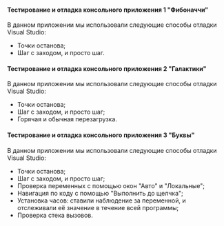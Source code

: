 #### Тестирование и отладка консольного приложения 1 "Фибоначчи"

В данном приложении мы использовали следующие способы отладки Visual Studio:
- Точки останова;
- Шаг с заходом, и просто шаг.

#### Тестирование и отладка консольного приложения 2 "Галактики"

В данном приложении мы использовали следующие способы отладки Visual Studio:
- Точки останова;
- Шаг с заходом, и просто шаг;
- Горячая и обычная перезагрузка.

#### Тестирование и отладка консольного приложения 3 "Буквы"

В данном приложении мы использовали следующие способы отладки Visual Studio:
- Точки останова;
- Шаг с заходом, и просто шаг;
- Проверка переменных с помощью окон "Авто" и "Локальные";
- Навигация по коду с помощью "Выполнить до щелчка";
- Установка часов: ставили наблюдение за переменной, и отслеживали её значение в течение всей программы;
- Проверка стека вызовов.
